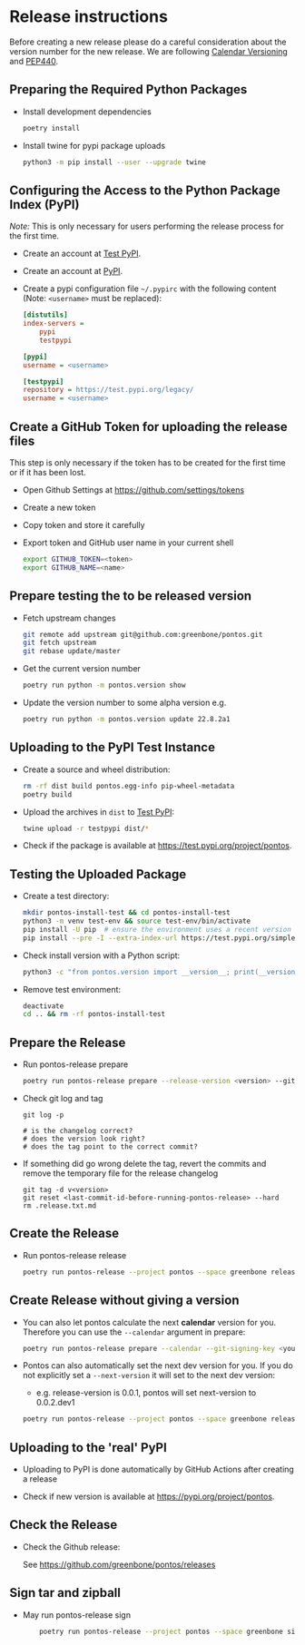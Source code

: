 # Release instructions

Before creating a new release please do a careful consideration about the
version number for the new release. We are following [Calendar Versioning](https://calver.org)
and [PEP440](https://www.python.org/dev/peps/pep-0440/).

## Preparing the Required Python Packages

* Install development dependencies

  ```sh
  poetry install
  ```

* Install twine for pypi package uploads

  ```sh
  python3 -m pip install --user --upgrade twine
  ```

## Configuring the Access to the Python Package Index (PyPI)

*Note:* This is only necessary for users performing the release process for the
first time.

* Create an account at [Test PyPI](https://packaging.python.org/guides/using-testpypi/).

* Create an account at [PyPI](https://pypi.org/).

* Create a pypi configuration file `~/.pypirc` with the following content (Note:
  `<username>` must be replaced):

  ```ini
  [distutils]
  index-servers =
      pypi
      testpypi

  [pypi]
  username = <username>

  [testpypi]
  repository = https://test.pypi.org/legacy/
  username = <username>
  ```

## Create a GitHub Token for uploading the release files

This step is only necessary if the token has to be created for the first time or
if it has been lost.

* Open Github Settings at https://github.com/settings/tokens
* Create a new token
* Copy token and store it carefully
* Export token and GitHub user name in your current shell

  ```sh
  export GITHUB_TOKEN=<token>
  export GITHUB_NAME=<name>
  ```


## Prepare testing the to be released version

* Fetch upstream changes

  ```sh
  git remote add upstream git@github.com:greenbone/pontos.git
  git fetch upstream
  git rebase update/master
  ```

* Get the current version number

  ```sh
  poetry run python -m pontos.version show
  ```

* Update the version number to some alpha version e.g.

  ```sh
  poetry run python -m pontos.version update 22.8.2a1
  ```

## Uploading to the PyPI Test Instance

* Create a source and wheel distribution:

  ```sh
  rm -rf dist build pontos.egg-info pip-wheel-metadata
  poetry build
  ```

* Upload the archives in `dist` to [Test PyPI](https://test.pypi.org/):

  ```sh
  twine upload -r testpypi dist/*
  ```

* Check if the package is available at <https://test.pypi.org/project/pontos>.

## Testing the Uploaded Package

* Create a test directory:

  ```sh
  mkdir pontos-install-test && cd pontos-install-test
  python3 -m venv test-env && source test-env/bin/activate
  pip install -U pip  # ensure the environment uses a recent version of pip
  pip install --pre -I --extra-index-url https://test.pypi.org/simple/ pontos
  ```

* Check install version with a Python script:

  ```sh
  python3 -c "from pontos.version import __version__; print(__version__)"
  ```

* Remove test environment:

  ```sh
  deactivate
  cd .. && rm -rf pontos-install-test
  ```

## Prepare the Release

* Run pontos-release prepare

  ```sh
  poetry run pontos-release prepare --release-version <version> --git-signing-key <your-public-gpg-key>
  ```

* Check git log and tag

  ```
  git log -p

  # is the changelog correct?
  # does the version look right?
  # does the tag point to the correct commit?
  ```

* If something did go wrong delete the tag, revert the commits and remove the
  temporary file for the release changelog

  ```
  git tag -d v<version>
  git reset <last-commit-id-before-running-pontos-release> --hard
  rm .release.txt.md
  ```

## Create the Release

* Run pontos-release release

  ```sh
  poetry run pontos-release --project pontos --space greenbone release --release-version <version> --next-version <dev-version> --git-remote-name upstream
  ```

## Create Release without giving a version

* You can also let pontos calculate the next **calendar** version for you. Therefore you can use the `--calendar` argument in prepare:

  ```sh
  poetry run pontos-release prepare --calendar --git-signing-key <your-public-gpg-key>
  ```

* Pontos can also automatically set the next dev version for you. If you do not explicitly set a `--next-version` it will set to the next dev version:
  * e.g. release-version is 0.0.1, pontos will set next-version to 0.0.2.dev1

  ```sh
  poetry run pontos-release --project pontos --space greenbone release --git-remote-name upstream
  ```

## Uploading to the 'real' PyPI

* Uploading to PyPI is done automatically by GitHub Actions after creating a release

* Check if new version is available at <https://pypi.org/project/pontos>.

## Check the Release

* Check the Github release:

  See https://github.com/greenbone/pontos/releases

## Sign tar and zipball

* May run pontos-release sign


  ```sh
      poetry run pontos-release --project pontos --space greenbone sign --release-version <version>
  ```
